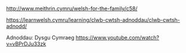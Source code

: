 
http://www.meithrin.cymru/welsh-for-the-family/c58/

https://learnwelsh.cymru/learning/clwb-cwtsh-adnoddau/clwb-cwtsh-adnodd/

Adnoddau: Dysgu Cymraeg
https://www.youtube.com/watch?v=vBPrDJu33zk


